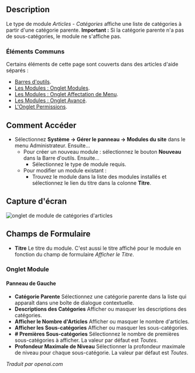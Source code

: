 <!-- Filename: Help4.x:Site_Modules:_Articles_-_Categories  / Display title: Modules : Articles - Catégories -->

## Description

Le type de module *Articles - Catégories* affiche une liste de catégories à partir d'une catégorie parente. **Important :** Si la catégorie parente n'a pas de sous-catégories, le module ne s'affiche pas.

### Éléments Communs

Certains éléments de cette page sont couverts dans des articles d'aide séparés :

* [Barres d'outils](jdocmanual?article=help/common-elements/toolbars).
* [Les Modules : Onglet Modules](jdocmanual?article=help/modules/modules-module-tab).
* [Les Modules : Onglet Affectation de Menu](jdocmanual?article=help/modules/modules-menu-assignment-tab).
* [Les Modules : Onglet Avancé](jdocmanual?article=help/modules/modules-advanced-tab).
* [L'Onglet Permissions](jdocmanual?article=help/common-elements/edit-permissions).

## Comment Accéder

- Sélectionnez **Système → Gérer le panneau → Modules du site** dans le
  menu Administrateur. Ensuite...
  - Pour créer un nouveau module : sélectionnez le bouton **Nouveau** dans la Barre d'outils. Ensuite...
    - Sélectionnez le type de module requis.
  - Pour modifier un module existant :
    - Trouvez le module dans la liste des modules installés et sélectionnez le lien du titre dans la colonne **Titre**.

## Capture d'écran

![onglet de module de catégories d'articles](../../../fr/images/modules-site/modules-articles-categories-module-tab.png)

## Champs de Formulaire

- **Titre** Le titre du module. C'est aussi le titre affiché
  pour le module en fonction du champ de formulaire *Afficher le Titre*.

### Onglet Module

#### Panneau de Gauche

- **Catégorie Parente** Sélectionnez une catégorie parente dans la liste qui apparaît dans
  une boîte de dialogue contextuelle.
- **Descriptions des Catégories** Afficher ou masquer les descriptions des catégories.
- **Afficher le Nombre d'Articles** Afficher ou masquer le nombre d'articles.
- **Afficher les Sous-catégories** Afficher ou masquer les sous-catégories.
- **\# Premières Sous-catégories** Sélectionnez le nombre de premières sous-catégories 
  à afficher. La valeur par défaut est *Toutes*.
- **Profondeur Maximale de Niveau** Sélectionner la profondeur maximale de niveau pour chaque sous-catégorie. 
  La valeur par défaut est *Toutes*.

*Traduit par openai.com*

